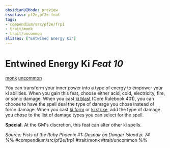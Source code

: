 ```yaml
---
obsidianUIMode: preview
cssclass: pf2e,pf2e-feat
tags:
- compendium/src/pf2e/frp1
- trait/monk
- trait/uncommon
aliases: ["Entwined Energy Ki"]
---
```

# Entwined Energy Ki  *Feat 10*  
[monk](../../rules/traits/monk.md)  [uncommon](../../rules/traits/uncommon.md)  


You can transform your inner power into a type of energy to empower your ki abilities. When you gain this feat, choose either acid, cold, electricity, fire, or sonic damage. When you cast [ki blast](../spells/ki-blast.md) (Core Rulebook 401), you can choose to have the spell deal the type of damage you chose instead of force damage. When you cast [ki form](../spells/ki-form-apg.md) or [ki strike](../spells/ki-strike.md), add the type of damage you chose to the list of damage types you can select for the spell.

**Special.** At the GM's discretion, this feat can alter other ki spells.

*Source: Fists of the Ruby Phoenix #1: Despair on Danger Island p. 74*  
%% #compendium/src/pf2e/frp1 #trait/monk #trait/uncommon %%